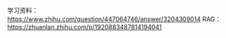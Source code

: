 学习资料：https://www.zhihu.com/question/447064746/answer/3204309014
RAG：https://zhuanlan.zhihu.com/p/1920883487814194041